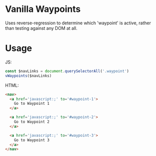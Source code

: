 # Vanilla Waypoints

Uses reverse-regression to determine which 'waypoint' is active, rather than testing against any DOM at all.

# Usage

JS:
```javascript
const $navLinks = document.querySelectorAll('.waypoint')
vWaypoints($navLinks)
```

HTML:
```HTML
<nav>
  <a href='javascript:;' to='#waypoint-1'>
    Go to Waypoint 1
  </a>

  <a href='javascript:;' to='#waypoint-2'>
    Go to Waypoint 2
  </a>

  <a href='javascript:;' to='#waypoint-3'>
    Go to Waypoint 3
  </a>
</nav>
```
